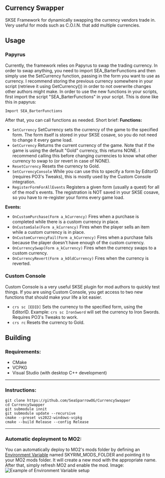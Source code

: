 ## Currency Swapper
SKSE Framework for dynamically swapping the currency vendors trade in. Very useful for mods such as C.O.I.N. that add multiple currencies.

## Usage
### Papyrus
Currently, the framework relies on Papyrus to swap the trading currency. In order to swap anything, you need to import SEA_BarterFunctions and then simply use the SetCurrency function, passing in the form you want to use as currency. I recommend storing the previous currency somewhere in your script (retrieve it using GetCurrency()) in order to not overwrite changes other authors might make.
In order to use the new functions in your scripts, first import the script "SEA_BarterFunctions" in your script. This is done like this in papyrus:
```
Import SEA_BarterFunctions
```
After that, you can call functions as needed. Short brief:
**Functions:**
- `SetCurrency`
SetCurrency sets the currency of the game to the specified form. The form itself is stored in your SKSE cosave, so you do not need to change it every game load.
- `GetCurrency`
Returns the current currency of the game. Note that if the game is using the default "Gold" currency, this returns NONE. I recommend calling this before changing currencies to know what other currency to swap to (or revert in case of NONE).
- `ResetCurrency`
Resets the currency to Gold.
- `SetCurrencyConsole`
While you can use this to specify a form by EditorID (requires PO3's Tweaks), this is mostly used by the Custom Console integration.
- `RegisterFormForAllEvents`
Registers a given form (usually a quest) for all of the mod's events. The registration is NOT saved in your SKSE cosave, so you have to re-register your forms every game load.

**Events:**
- `OnCustomPurchase(Form a_kCurrency)`
Fires when a purchase is completed while there is a custom currency in place.
- `OnCustomSale(Form a_kCurrency)`
Fires when the player sells an item while a custom currency is in place.
- `OnCustomCurrencyFail(Form a_kCurrency)`
Fires when a purchase fails because the player doesn't have enough of the custom currency.
- `OnCurrencySwap(Form a_kCurrency)`
Fires when the currency swaps to a custom currency.
- `OnCurrencyRevert(Form a_kOldCurrency)`
Fires when the currency is reverted.
### Custom Console
Custom Console is a very useful SKSE plugin for mod authors to quickly test things. If you are using Custom Console, you get access to two new functions that should make your life a lot easier.
- `crs sc [EDID]`
Sets the currency to the specified form, using the EditorID. Example: `crs sc IronSword` will set the currency to Iron Swords. Requires PO3's Tweaks to work.
- `crs rc`
Resets the currency to Gold.
## Building
### Requirements:
- CMake
- VCPKG
- Visual Studio (with desktop C++ development)
---
### Instructions:
```
git clone https://github.com/SeaSparrowOG/CurrencySwapper
cd CurrencySwapper
git submodule innit
git submodule update --recursive
cmake --preset vs2022-windows-vcpkg 
cmake --build Release --config Release
```
---
### Automatic deployment to MO2:
You can automatically deploy to MO2's mods folder by defining an [Environment Variable](https://learn.microsoft.com/en-us/powershell/module/microsoft.powershell.core/about/about_environment_variables?view=powershell-7.4) named SKYRIM_MODS_FOLDER and pointing it to your MO2 mods folder. It will create a new mod with the appropriate name. After that, simply refresh MO2 and enable the mod. Image:
![Example of Environment Variable setup](https://cdn.discordapp.com/attachments/625292279468523522/1204193482600615936/Screenshot_61.png?ex=65d3d793&is=65c16293&hm=ed710c138bc02ead7ca11d85963c164feb1ea39e501ca46ffb1bac8609008473&)
